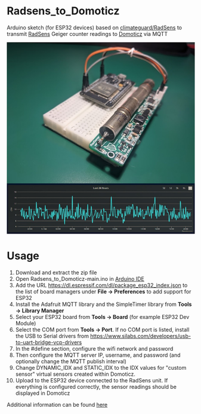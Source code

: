 # Radsens_to_Domoticz
Arduino sketch (for ESP32 devices) based on [climateguard/RadSens](https://github.com/climateguard/RadSens) to transmit [RadSens](https://www.hackster.io/news/radsens-is-a-universal-dosimeter-radiometer-based-on-a-geiger-muller-tube-3d6cbb1637cf) Geiger counter readings to [Domoticz](https://domoticz.com/) via MQTT

![RadSens_ESP32](https://github.com/node-ray/Radsens_to_Domoticz/blob/main/RadsSens_ESP32.jpg)

# Usage

1. Download and extract the zip file
2. Open Radsens_to_Domoticz-main.ino in [Arduino IDE](https://www.arduino.cc/en/software)
3. Add the URL https://dl.espressif.com/dl/package_esp32_index.json to the list of board managers under **File -> Preferences** to add support for ESP32
4. Install the Adafruit MQTT library and the SimpleTimer library from **Tools -> Library Manager**
5. Select your ESP32 board from **Tools -> Board** (for example ESP32 Dev Module)
6. Select the COM port from **Tools -> Port**. If no COM port is listed, install the USB to Serial drivers from https://www.silabs.com/developers/usb-to-uart-bridge-vcp-drivers
7. In the #define section, configure the wifi network and password
8. Then configure the MQTT server IP, username, and password (and optionally change the MQTT publish interval)
9. Change DYNAMIC_IDX and STATIC_IDX to the IDX values for "custom sensor" virtual sensors created within Domoticz.
10. Upload to the ESP32 device connected to the RadSens unit. If everything is configured correctly, the sensor readings should be displayed in Domoticz 

Additional information can be found [here](https://www.node-ray.com/RadSens)
